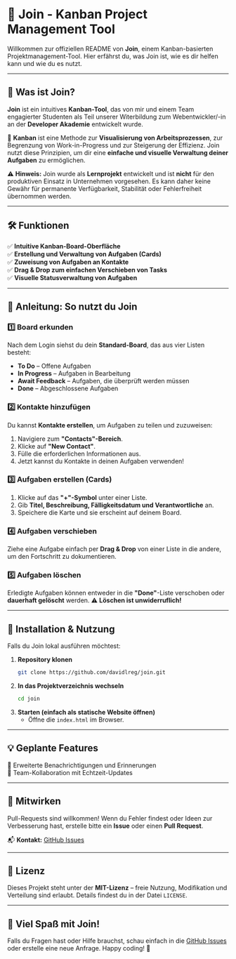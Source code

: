# 📌 Join - Kanban Project Management Tool

Willkommen zur offiziellen README von **Join**, einem Kanban-basierten Projektmanagement-Tool. Hier erfährst du, was Join ist, wie es dir helfen kann und wie du es nutzt.

---

## 🚀 Was ist Join?

**Join** ist ein intuitives **Kanban-Tool**, das von mir und einem Team engagierter Studenten als Teil unserer Witerbildung zum Webentwickler/-in an der **Developer Akademie** entwickelt wurde.

🔹 **Kanban** ist eine Methode zur **Visualisierung von Arbeitsprozessen**, zur Begrenzung von Work-in-Progress und zur Steigerung der Effizienz. Join nutzt diese Prinzipien, um dir eine **einfache und visuelle Verwaltung deiner Aufgaben** zu ermöglichen.

⚠️ **Hinweis:** Join wurde als **Lernprojekt** entwickelt und ist **nicht** für den produktiven Einsatz in Unternehmen vorgesehen. Es kann daher keine Gewähr für permanente Verfügbarkeit, Stabilität oder Fehlerfreiheit übernommen werden.

---

## 🛠️ Funktionen

✅ **Intuitive Kanban-Board-Oberfläche**  
✅ **Erstellung und Verwaltung von Aufgaben (Cards)**  
✅ **Zuweisung von Aufgaben an Kontakte**  
✅ **Drag & Drop zum einfachen Verschieben von Tasks**  
✅ **Visuelle Statusverwaltung von Aufgaben**

---

## 📖 Anleitung: So nutzt du Join

### 1️⃣ Board erkunden

Nach dem Login siehst du dein **Standard-Board**, das aus vier Listen besteht:

- **To Do** – Offene Aufgaben
- **In Progress** – Aufgaben in Bearbeitung
- **Await Feedback** – Aufgaben, die überprüft werden müssen
- **Done** – Abgeschlossene Aufgaben

### 2️⃣ Kontakte hinzufügen

Du kannst **Kontakte erstellen**, um Aufgaben zu teilen und zuzuweisen:

1. Navigiere zum **"Contacts"-Bereich**.
2. Klicke auf **"New Contact"**.
3. Fülle die erforderlichen Informationen aus.
4. Jetzt kannst du Kontakte in deinen Aufgaben verwenden!

### 3️⃣ Aufgaben erstellen (Cards)

1. Klicke auf das **"+"-Symbol** unter einer Liste.
2. Gib **Titel, Beschreibung, Fälligkeitsdatum und Verantwortliche** an.
3. Speichere die Karte und sie erscheint auf deinem Board.

### 4️⃣ Aufgaben verschieben

Ziehe eine Aufgabe einfach per **Drag & Drop** von einer Liste in die andere, um den Fortschritt zu dokumentieren.

### 5️⃣ Aufgaben löschen

Erledigte Aufgaben können entweder in die **"Done"**-Liste verschoben oder **dauerhaft gelöscht** werden. ⚠️ **Löschen ist unwiderruflich!**

---

## 🔧 Installation & Nutzung

Falls du Join lokal ausführen möchtest:

1. **Repository klonen**
   ```sh
   git clone https://github.com/davidlreg/join.git
   ```
2. **In das Projektverzeichnis wechseln**
   ```sh
   cd join
   ```
3. **Starten (einfach als statische Website öffnen)**
   - Öffne die `index.html` im Browser.

---

## 💡 Geplante Features

📌 Erweiterte Benachrichtigungen und Erinnerungen  
📌 Team-Kollaboration mit Echtzeit-Updates

---

## 🤝 Mitwirken

Pull-Requests sind willkommen! Wenn du Fehler findest oder Ideen zur Verbesserung hast, erstelle bitte ein **Issue** oder einen **Pull Request**.

📬 **Kontakt:** [GitHub Issues](https://github.com/davidlreg/join/issues)

---

## 📜 Lizenz

Dieses Projekt steht unter der **MIT-Lizenz** – freie Nutzung, Modifikation und Verteilung sind erlaubt. Details findest du in der Datei `LICENSE`.

---

## 🎉 Viel Spaß mit Join!

Falls du Fragen hast oder Hilfe brauchst, schau einfach in die [GitHub Issues](https://github.com/davidlreg/join/issues) oder erstelle eine neue Anfrage. Happy coding! 🚀
